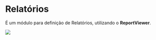 # Relatórios

É um módulo para definição de Relatórios, utilizando o **ReportViewer**.

![](http://www.gvinci.com.br/manual/modulosg7_1_3.png)


